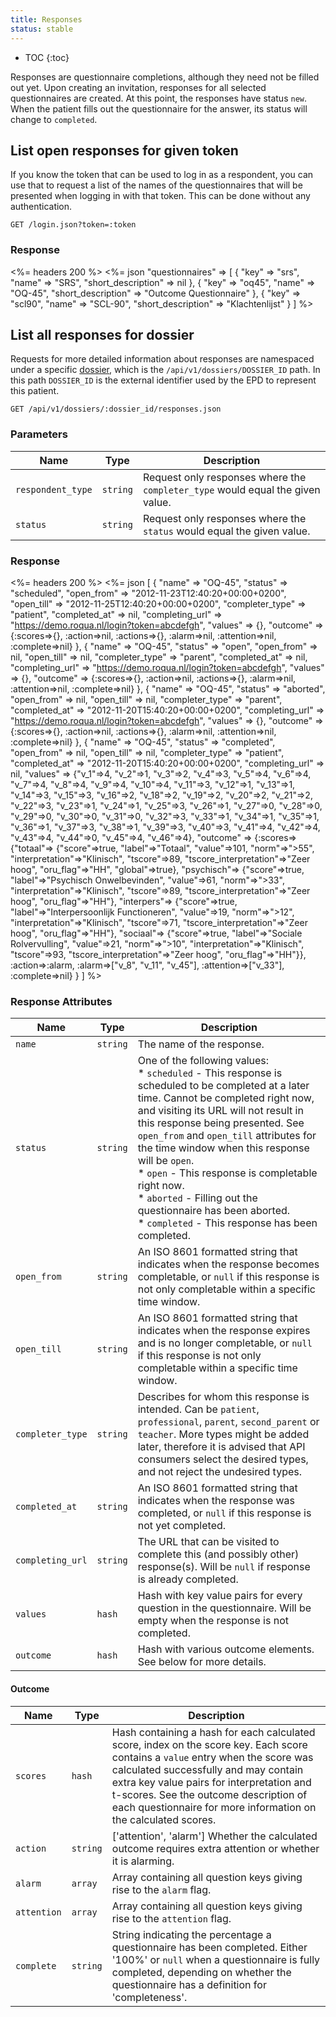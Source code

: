 ```yaml
---
title: Responses
status: stable
---
```


* TOC
{:toc}

Responses are questionnaire completions, although they need not be filled out yet. Upon creating an invitation, responses for all selected questionnaires are created. At this point, the responses have status `new`. When the patient fills out the questionnaire for the answer, its status will change to `completed`.

## List open responses for given token

If you know the token that can be used to log in as a respondent, you can use that to request a list of the names of the questionnaires that will be presented when logging in with that token. This can be done without any authentication.

    GET /login.json?token=:token

### Response

<%= headers 200 %>
<%= json "questionnaires" => [
  {
    "key"               => "srs",
    "name"              => "SRS",
    "short_description" => nil
  },
  {
    "key"               => "oq45",
    "name"              => "OQ-45",
    "short_description" => "Outcome Questionnaire"
  },
  {
    "key"               => "scl90",
    "name"              => "SCL-90",
    "short_description" => "Klachtenlijst"
  }
]
%>

## List all responses for dossier

Requests for more detailed information about responses are namespaced under a specific [dossier](/developer/rom/dossier/dossiers/), which is the `/api/v1/dossiers/DOSSIER_ID` path. In this path `DOSSIER_ID` is the external identifier used by the EPD to represent this patient.

    GET /api/v1/dossiers/:dossier_id/responses.json

### Parameters

Name | Type | Description
---- |------|--------------
`respondent_type` | `string` | Request only responses where the `completer_type` would equal the given value.
`status`          | `string` | Request only responses where the `status` would equal the given value.

### Response

<%= headers 200 %>
<%= json [
    {
      "name"           => "OQ-45",
      "status"         => "scheduled",
      "open_from"      => "2012-11-23T12:40:20+00:00+0200",
      "open_till"      => "2012-11-25T12:40:20+00:00+0200",
      "completer_type" => "patient",
      "completed_at"   => nil,
      "completing_url" => "https://demo.roqua.nl/login?token=abcdefgh",
      "values"         => {},
      "outcome"        => {:scores=>{},
                           :action=>nil,
                           :actions=>{},
                           :alarm=>nil,
                           :attention=>nil,
                           :complete=>nil}
    },
    {
      "name"           => "OQ-45",
      "status"         => "open",
      "open_from"      => nil,
      "open_till"      => nil,
      "completer_type" => "parent",
      "completed_at"   => nil,
      "completing_url" => "https://demo.roqua.nl/login?token=abcdefgh",
      "values"         => {},
      "outcome"        => {:scores=>{},
                           :action=>nil,
                           :actions=>{},
                           :alarm=>nil,
                           :attention=>nil,
                           :complete=>nil}
    },
    {
      "name"           => "OQ-45",
      "status"         => "aborted",
      "open_from"      => nil,
      "open_till"      => nil,
      "completer_type" => "parent",
      "completed_at"   => "2012-11-20T15:40:20+00:00+0200",
      "completing_url" => "https://demo.roqua.nl/login?token=abcdefgh",
      "values"         => {},
      "outcome"        => {:scores=>{},
                           :action=>nil,
                           :actions=>{},
                           :alarm=>nil,
                           :attention=>nil,
                           :complete=>nil}
    },
    {
      "name"           => "OQ-45",
      "status"         => "completed",
      "open_from"      => nil,
      "open_till"      => nil,
      "completer_type" => "patient",
      "completed_at"   => "2012-11-20T15:40:20+00:00+0200",
      "completing_url" => nil,
      "values"         => {"v_1"=>4,
                           "v_2"=>1,
                           "v_3"=>2,
                           "v_4"=>3,
                           "v_5"=>4,
                           "v_6"=>4,
                           "v_7"=>4,
                           "v_8"=>4,
                           "v_9"=>4,
                           "v_10"=>4,
                           "v_11"=>3,
                           "v_12"=>1,
                           "v_13"=>1,
                           "v_14"=>3,
                           "v_15"=>3,
                           "v_16"=>2,
                           "v_18"=>2,
                           "v_19"=>2,
                           "v_20"=>2,
                           "v_21"=>2,
                           "v_22"=>3,
                           "v_23"=>1,
                           "v_24"=>1,
                           "v_25"=>3,
                           "v_26"=>1,
                           "v_27"=>0,
                           "v_28"=>0,
                           "v_29"=>0,
                           "v_30"=>0,
                           "v_31"=>0,
                           "v_32"=>3,
                           "v_33"=>1,
                           "v_34"=>1,
                           "v_35"=>1,
                           "v_36"=>1,
                           "v_37"=>3,
                           "v_38"=>1,
                           "v_39"=>3,
                           "v_40"=>3,
                           "v_41"=>4,
                           "v_42"=>4,
                           "v_43"=>4,
                           "v_44"=>0,
                           "v_45"=>4,
                           "v_46"=>4},
      "outcome"        => {:scores=>{"totaal"=>
                                      {"score"=>true,
                                       "label"=>"Totaal",
                                       "value"=>101,
                                       "norm"=>">55",
                                       "interpretation"=>"Klinisch",
                                       "tscore"=>89,
                                       "tscore_interpretation"=>"Zeer hoog",
                                       "oru_flag"=>"HH",
                                       "global"=>true},
                                     "psychisch"=>
                                      {"score"=>true,
                                       "label"=>"Psychisch Onwelbevinden",
                                       "value"=>61,
                                       "norm"=>">33",
                                       "interpretation"=>"Klinisch",
                                       "tscore"=>89,
                                       "tscore_interpretation"=>"Zeer hoog",
                                       "oru_flag"=>"HH"},
                                     "interpers"=>
                                      {"score"=>true,
                                       "label"=>"Interpersoonlijk Functioneren",
                                       "value"=>19,
                                       "norm"=>">12",
                                       "interpretation"=>"Klinisch",
                                       "tscore"=>71,
                                       "tscore_interpretation"=>"Zeer hoog",
                                       "oru_flag"=>"HH"},
                                     "sociaal"=>
                                      {"score"=>true,
                                       "label"=>"Sociale Rolvervulling",
                                       "value"=>21,
                                       "norm"=>">10",
                                       "interpretation"=>"Klinisch",
                                       "tscore"=>93,
                                       "tscore_interpretation"=>"Zeer hoog",
                                       "oru_flag"=>"HH"}},
                           :action=>:alarm,
                           :alarm=>["v_8", "v_11", "v_45"],
                           :attention=>["v_33"],
                           :complete=>nil}
    }
  ]
%>

### Response Attributes

Name             | Type     | Description
-----------------|----------|--------------
`name`           | `string` | The name of the response.
`status`         | `string` | One of the following values:<br/>* `scheduled` - This response is scheduled to be completed at a later time. Cannot be completed right now, and visiting its URL will not result in this response being presented. See `open_from` and `open_till` attributes for the time window when this response will be `open`.<br/>* `open` - This response is completable right now.<br/> * `aborted` - Filling out the questionnaire has been aborted.<br/> * `completed` - This response has been completed.
`open_from`      | `string` | An ISO 8601 formatted string that indicates when the response becomes completable, or `null` if this response is not only completable within a specific time window.
`open_till`      | `string` | An ISO 8601 formatted string that indicates when the response expires and is no longer completable, or `null` if this response is not only completable within a specific time window.
`completer_type` | `string` | Describes for whom this response is intended. Can be `patient`, `professional`, `parent`, `second_parent` or `teacher`. More types might be added later, therefore it is advised that API consumers select the desired types, and not reject the undesired types.
`completed_at`   | `string` | An ISO 8601 formatted string that indicates when the response was completed, or `null` if this response is not yet completed.
`completing_url` | `string` | The URL that can be visited to complete this (and possibly other) response(s). Will be `null` if response is already completed.
`values`         | `hash`   | Hash with key value pairs for every question in the questionnaire. Will be empty when the response is not completed.
`outcome`        | `hash`   | Hash with various outcome elements. See below for more details.

#### Outcome

Name             | Type     | Description
-----------------|----------|--------------
`scores`         | `hash`   | Hash containing a hash for each calculated score, index on the score key. Each score contains a `value` entry when the score was calculated successfully and may contain extra key value pairs for interpretation and t-scores. See the outcome description of each questionnaire for more information on the calculated scores.
`action`         | `string` | ['attention', 'alarm'] Whether the calculated outcome requires extra attention or whether it is alarming.
`alarm`          | `array`  | Array containing all question keys giving rise to the `alarm` flag.
`attention`      | `array`  | Array containing all question keys giving rise to the `attention` flag.
`complete`       | `string` | String indicating the percentage a questionnaire has been completed. Either '100%' or  `null` when a questionnaire is fully completed, depending on whether the questionnaire has a definition for 'completeness'.


